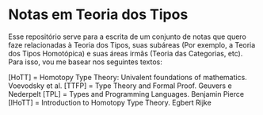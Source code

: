 # Notas em Teoria dos Tipos

Esse repositório serve para a escrita de um conjunto de notas que quero faze relacionadas à Teoria dos Tipos, suas subáreas (Por exemplo, a Teoria dos Tipos Homotópica) e suas áreas irmãs (Teoria das Categorias, etc). Para isso, vou me basear nos seguintes textos:

[HoTT] = Homotopy Type Theory: Univalent foundations of mathematics. Voevodsky et al.
[TTFP] = Type Theory and Formal Proof. Geuvers e Nederpelt
[TPL] = Types and Programming Languages. Benjamin Pierce
[IHoTT] = Introduction to Homotopy Type Theory. Egbert Rijke
